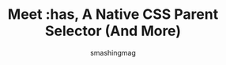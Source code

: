 ---
author: smashingmag
layout: post.njk
tags:
  - article
  - css
target_url: https://www.smashingmagazine.com/2021/06/has-native-css-parent-selector/
title: Meet :has, A Native CSS Parent Selector (And More)
---